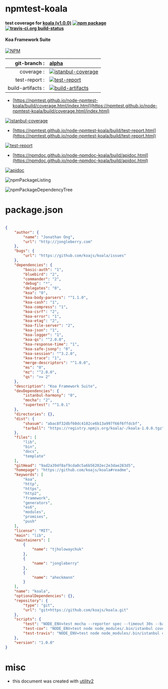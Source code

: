 # npmtest-koala

#### test coverage for  [koala (v1.0.0)](https://github.com/koajs/koala#readme)  [![npm package](https://img.shields.io/npm/v/npmtest-koala.svg?style=flat-square)](https://www.npmjs.org/package/npmtest-koala) [![travis-ci.org build-status](https://api.travis-ci.org/npmtest/node-npmtest-koala.svg)](https://travis-ci.org/npmtest/node-npmtest-koala)

#### Koa Framework Suite

[![NPM](https://nodei.co/npm/koala.png?downloads=true&downloadRank=true&stars=true)](https://www.npmjs.com/package/koala)

| git-branch : | [alpha](https://github.com/npmtest/node-npmtest-koala/tree/alpha)|
|--:|:--|
| coverage : | [![istanbul-coverage](https://npmtest.github.io/node-npmtest-koala/build/coverage.badge.svg)](https://npmtest.github.io/node-npmtest-koala/build/coverage.html/index.html)|
| test-report : | [![test-report](https://npmtest.github.io/node-npmtest-koala/build/test-report.badge.svg)](https://npmtest.github.io/node-npmtest-koala/build/test-report.html)|
| build-artifacts : | [![build-artifacts](https://npmtest.github.io/node-npmtest-koala/glyphicons_144_folder_open.png)](https://github.com/npmtest/node-npmtest-koala/tree/gh-pages/build)|

- [https://npmtest.github.io/node-npmtest-koala/build/coverage.html/index.html](https://npmtest.github.io/node-npmtest-koala/build/coverage.html/index.html)

[![istanbul-coverage](https://npmtest.github.io/node-npmtest-koala/build/screenCapture.buildCi.browser.%252Ftmp%252Fbuild%252Fcoverage.lib.html.png)](https://npmtest.github.io/node-npmtest-koala/build/coverage.html/index.html)

- [https://npmtest.github.io/node-npmtest-koala/build/test-report.html](https://npmtest.github.io/node-npmtest-koala/build/test-report.html)

[![test-report](https://npmtest.github.io/node-npmtest-koala/build/screenCapture.buildCi.browser.%252Ftmp%252Fbuild%252Ftest-report.html.png)](https://npmtest.github.io/node-npmtest-koala/build/test-report.html)

- [https://npmdoc.github.io/node-npmdoc-koala/build/apidoc.html](https://npmdoc.github.io/node-npmdoc-koala/build/apidoc.html)

[![apidoc](https://npmdoc.github.io/node-npmdoc-koala/build/screenCapture.buildCi.browser.%252Ftmp%252Fbuild%252Fapidoc.html.png)](https://npmdoc.github.io/node-npmdoc-koala/build/apidoc.html)

![npmPackageListing](https://npmtest.github.io/node-npmtest-koala/build/screenCapture.npmPackageListing.svg)

![npmPackageDependencyTree](https://npmtest.github.io/node-npmtest-koala/build/screenCapture.npmPackageDependencyTree.svg)



# package.json

```json

{
    "author": {
        "name": "Jonathan Ong",
        "url": "http://jongleberry.com"
    },
    "bugs": {
        "url": "https://github.com/koajs/koala/issues"
    },
    "dependencies": {
        "basic-auth": "1",
        "bluebird": "2",
        "commander": "2",
        "debug": "*",
        "delegates": "0",
        "koa": "0",
        "koa-body-parsers": "^1.1.0",
        "koa-cash": "1",
        "koa-compress": "1",
        "koa-csrf": "2",
        "koa-error": "1",
        "koa-etag": "2",
        "koa-file-server": "2",
        "koa-json": "1",
        "koa-logger": "1",
        "koa-qs": "^2.0.0",
        "koa-response-time": "1",
        "koa-safe-jsonp": "0",
        "koa-session": "^3.2.0",
        "koa-trace": "1",
        "merge-descriptors": "^1.0.0",
        "ms": "0",
        "mz": "^2.0.0",
        "qs": ">= 2"
    },
    "description": "Koa Framework Suite",
    "devDependencies": {
        "istanbul-harmony": "0",
        "mocha": "2",
        "supertest": "^1.0.1"
    },
    "directories": {},
    "dist": {
        "shasum": "abac8f32dbf60dc4102ce6b13a997f66f6ffdcbf",
        "tarball": "https://registry.npmjs.org/koala/-/koala-1.0.0.tgz"
    },
    "files": [
        "lib",
        "bin",
        "docs",
        "template"
    ],
    "gitHead": "9ad2a394f8af9cda0c5a6b56202ec2e3dae283d5",
    "homepage": "https://github.com/koajs/koala#readme",
    "keywords": [
        "koa",
        "http",
        "https",
        "http2",
        "framework",
        "generators",
        "es6",
        "modules",
        "promises",
        "push"
    ],
    "license": "MIT",
    "main": "lib",
    "maintainers": [
        {
            "name": "tjholowaychuk"
        },
        {
            "name": "jongleberry"
        },
        {
            "name": "aheckmann"
        }
    ],
    "name": "koala",
    "optionalDependencies": {},
    "repository": {
        "type": "git",
        "url": "git+https://github.com/koajs/koala.git"
    },
    "scripts": {
        "test": "NODE_ENV=test mocha --reporter spec --timeout 30s --bail test/app/index.js",
        "test-cov": "NODE_ENV=test node node_modules/.bin/istanbul cover ./node_modules/.bin/_mocha -- --reporter dot --timeout 2m --bail test/app/index.js",
        "test-travis": "NODE_ENV=test node node_modules/.bin/istanbul cover ./node_modules/.bin/_mocha --report lcovonly -- --reporter dot --timeout 2m --bail test/app/index.js"
    },
    "version": "1.0.0"
}
```



# misc
- this document was created with [utility2](https://github.com/kaizhu256/node-utility2)
